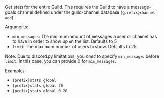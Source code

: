 Get stats for the entire Guild. This requires the Guild to have a message-goals channel defined under the guild-channel database (`{prefix}channel add`).

Arguments:
* `min_messages`: The minimum amount of messages a user or channel has to have in order to show up on the list. Defaults to 5.
* `limit`: The maximum number of users to show. Defaults to 25.

Note: Due to discord.py limitations, you *need* to specify `min_messages` before `limit`. In this case, you can provide 0 for `min_messages`.

Examples:
* `{prefix}stats global`
* `{prefix}stats global 20`
* `{prefix}stats global 0 20`
